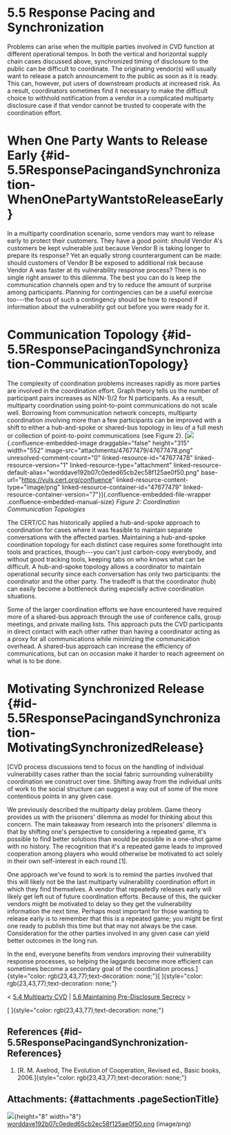 # 5.5 Response Pacing and Synchronization 

Problems can arise when the multiple parties involved in CVD function at
different operational tempos. In both the vertical and horizontal supply
chain cases discussed above, synchronized timing of disclosure to the
public can be difficult to coordinate. The originating vendor(s) will
usually want to release a patch announcement to the public as soon as it
is ready. This can, however, put users of downstream products at
increased risk. As a result, coordinators sometimes find it necessary to
make the difficult choice to withhold notification from a vendor in a
complicated multiparty disclosure case if that vendor cannot be trusted
to cooperate with the coordination effort.

# When One Party Wants to Release Early {#id-5.5ResponsePacingandSynchronization-WhenOnePartyWantstoReleaseEarly}

In a multiparty coordination scenario, some vendors may want to release
early to protect their customers. They have a good point: should Vendor
A's customers be kept vulnerable just because Vendor B is taking longer
to prepare its response? Yet an equally strong counterargument can be
made: should customers of Vendor B be exposed to additional risk because
Vendor A was faster at its vulnerability response process? There is no
single right answer to this dilemma. The best you can do is keep the
communication channels open and try to reduce the amount of surprise
among participants. Planning for contingencies can be a useful exercise
too---the focus of such a contingency should be how to respond if
information about the vulnerability got out before you were ready for
it.

# Communication Topology {#id-5.5ResponsePacingandSynchronization-CommunicationTopology}

The complexity of coordination problems increases rapidly as more
parties are involved in the coordination effort. Graph theory tells us
the number of participant pairs increases as N(N-1)/2 for N
participants. As a result, multiparty coordination using point-to-point
communications do not scale well. Borrowing from communication network
concepts, multiparty coordination involving more than a few participants
can be improved with a shift to either a hub-and-spoke or shared-bus
topology in lieu of a full mesh or collection of point-to-point
communications (see Figure 2).
[![](attachments/47677479/47677478.png){.confluence-embedded-image
draggable="false" height="315" width="552"
image-src="attachments/47677479/47677478.png"
unresolved-comment-count="0" linked-resource-id="47677478"
linked-resource-version="1" linked-resource-type="attachment"
linked-resource-default-alias="worddave192b07c0eded65cb2ec58f125ae0f50.png"
base-url="https://vuls.cert.org/confluence"
linked-resource-content-type="image/png"
linked-resource-container-id="47677479"
linked-resource-container-version="7"}]{.confluence-embedded-file-wrapper
.confluence-embedded-manual-size}
*Figure 2:* *Coordination Communication Topologies*


The CERT/CC has historically applied a hub-and-spoke approach to
coordination for cases where it was feasible to maintain separate
conversations with the affected parties. Maintaining a hub-and-spoke
coordination topology for each distinct case requires some forethought
into tools and practices, though---you can't just carbon-copy
everybody, and without good tracking tools, keeping tabs on who knows
what can be difficult. A hub-and-spoke topology allows a coordinator to
maintain operational security since each conversation has only two
participants: the coordinator and the other party. The tradeoff is that
the coordinator (hub) can easily become a bottleneck during especially
active coordination situations.

Some of the larger coordination efforts we have encountered have
required more of a shared-bus approach through the use of conference
calls, group meetings, and private mailing lists. This approach puts the
CVD participants in direct contact with each other rather than having a
coordinator acting as a proxy for all communications while minimizing
the communication overhead. A shared-bus approach can increase the
efficiency of communications, but can on occasion make it harder to
reach agreement on what is to be done.

# Motivating Synchronized Release {#id-5.5ResponsePacingandSynchronization-MotivatingSynchronizedRelease}

[CVD process discussions tend to focus on the handling of individual
vulnerability cases rather than the social fabric surrounding
vulnerability coordination we construct over time. Shifting away from
the individual units of work to the social structure can suggest a way
out of some of the more contentious points in any given case.

We previously described the multiparty delay problem. Game theory
provides us with the prisoners' dilemma as model for thinking about
this concern. The main takeaway from research into the prisoners'
dilemma is that by shifting one's perspective to considering a repeated
game, it's possible to find better solutions than would be possible in
a one-shot game with no history. The recognition that it's a repeated
game leads to improved cooperation among players who would otherwise be
motivated to act solely in their own self-interest in each round \[1\].

One approach we've found to work is to remind the parties involved that
this will likely not be the last multiparty vulnerability coordination
effort in which they find themselves. A vendor that repeatedly releases
early will likely get left out of future coordination efforts. Because
of this, the quicker vendors might be motivated to delay so they get the
vulnerability information the next time. Perhaps most important for
those wanting to release early is to remember that this is a repeated
game; you might be first one ready to publish this time but that may not
always be the case. Consideration for the other parties involved in any
given case can yield better outcomes in the long run.

In the end, everyone benefits from vendors improving their vulnerability
response processes, so helping the laggards become more efficient can
sometimes become a secondary goal of the coordination
process.]{style="color: rgb(23,43,77);text-decoration: none;"}[
]{style="color: rgb(23,43,77);text-decoration: none;"}



\< [5.4 Multiparty CVD](5.4-Multiparty-CVD_47677477.md) \| [5.6
Maintaining Pre-Disclosure
Secrecy](5.6-Maintaining-Pre-Disclosure-Secrecy_47677480.md) \>

[
]{style="color: rgb(23,43,77);text-decoration: none;"}

## References {#id-5.5ResponsePacingandSynchronization-References}

1.  [R. M. Axelrod, The Evolution of Cooperation, Revised ed., Basic
    books, 2006.]{style="color: rgb(23,43,77);text-decoration: none;"}

## Attachments: {#attachments .pageSectionTitle}

![](images/icons/bullet_blue.gif){height="8" width="8"}
[worddave192b07c0eded65cb2ec58f125ae0f50.png](attachments/47677479/47677478.png)
(image/png)

